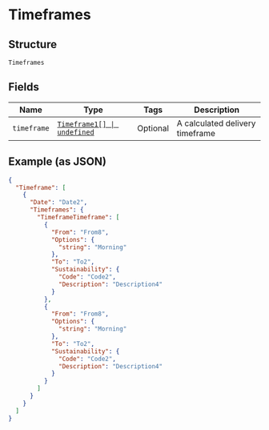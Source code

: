 
# Timeframes

## Structure

`Timeframes`

## Fields

| Name | Type | Tags | Description |
|  --- | --- | --- | --- |
| `timeframe` | [`Timeframe1[] \| undefined`](../../doc/models/timeframe-1.md) | Optional | A calculated delivery timeframe |

## Example (as JSON)

```json
{
  "Timeframe": [
    {
      "Date": "Date2",
      "Timeframes": {
        "TimeframeTimeframe": [
          {
            "From": "From8",
            "Options": {
              "string": "Morning"
            },
            "To": "To2",
            "Sustainability": {
              "Code": "Code2",
              "Description": "Description4"
            }
          },
          {
            "From": "From8",
            "Options": {
              "string": "Morning"
            },
            "To": "To2",
            "Sustainability": {
              "Code": "Code2",
              "Description": "Description4"
            }
          }
        ]
      }
    }
  ]
}
```

